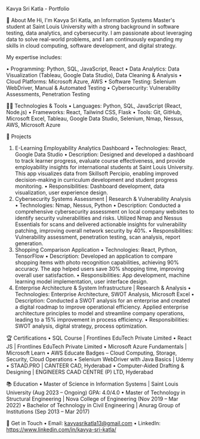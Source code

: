 Kavya Sri Katla - Portfolio

👋 About Me
Hi, I'm Kavya Sri Katla, an Information Systems Master's student at Saint Louis University with a strong background in software testing, data analytics, and cybersecurity. I am passionate about leveraging data to solve real-world problems, and I am continuously expanding my skills in cloud computing, software development, and digital strategy.

My expertise includes:

•	Programming: Python, SQL, JavaScript, React
•	Data Analytics: Data Visualization (Tableau, Google Data Studio), Data Cleaning & Analysis
•	Cloud Platforms: Microsoft Azure, AWS
•	Software Testing: Selenium WebDriver, Manual & Automated Testing
•	Cybersecurity: Vulnerability Assessments, Penetration Testing

🧑‍💻 Technologies & Tools
•	Languages: Python, SQL, JavaScript (React, Node.js)
•	Frameworks: React, Tailwind CSS, Flask
•	Tools: Git, GitHub, Microsoft Excel, Tableau, Google Data Studio, Selenium, Nmap, Nessus, AWS, Microsoft Azure

📁 Projects
1. E-Learning Employability Analytics Dashboard
•	Technologies: React, Google Data Studio
•	Description: Designed and developed a dashboard to track learner progress, evaluate course effectiveness, and provide employability insights for international students at Saint Louis University. This app visualizes data from Skillsoft Percipio, enabling improved decision-making in curriculum development and student progress monitoring.
•	Responsibilities: Dashboard development, data visualization, user experience design.
2. Cybersecurity Systems Assessment | Research & Vulnerability Analysis
•	Technologies: Nmap, Nessus, Python
•	Description: Conducted a comprehensive cybersecurity assessment on local company websites to identify security vulnerabilities and risks. Utilized Nmap and Nessus Essentials for scans and delivered actionable insights for vulnerability patching, improving overall network security by 40%.
•	Responsibilities: Vulnerability assessment, penetration testing, scan analysis, report generation.
3. Shopping Comparison Application
•	Technologies: React, Python, TensorFlow
•	Description: Developed an application to compare shopping items with photo recognition capabilities, achieving 90% accuracy. The app helped users save 30% shopping time, improving overall user satisfaction.
•	Responsibilities: App development, machine learning model implementation, user interface design.
4. Enterprise Architecture & System Infrastructure | Research & Analysis
•	Technologies: Enterprise Architecture, SWOT Analysis, Microsoft Excel
•	Description: Conducted a SWOT analysis for an enterprise and created a digital roadmap to improve operational efficiency. Applied enterprise architecture principles to model and streamline company operations, leading to a 15% improvement in process efficiency.
•	Responsibilities: SWOT analysis, digital strategy, process optimization.

🏆 Certifications
•	SQL Course | Frontlines EduTech Private Limited
•	React JS | Frontlines EduTech Private Limited
•	Microsoft Azure Fundamentals | Microsoft Learn
•	AWS Educate Badges – Cloud Computing, Storage, Security, Cloud Operations
•	Selenium WebDriver with Java Basics | Udemy
•	STAAD.PRO | CANTEER CAD, Hyderabad
•	Computer-Aided Drafting & Designing | ENGINEERS CAAD CENTRE (P) LTD, Hyderabad

📚 Education
•	Master of Science in Information Systems | Saint Louis University (Aug 2023 – Ongoing)
GPA: 4.0/4.0
•	Master of Technology in Structural Engineering | Nova College of Engineering (Nov 2019 – Mar 2022)
•	Bachelor of Technology in Civil Engineering | Anurag Group of Institutions (Sep 2013 – Mar 2017)

📧 Get in Touch
•	Email: kavyasrikatla13@gmail.com
•	LinkedIn: https://www.linkedin.com/in/kavya-sri-katla/

